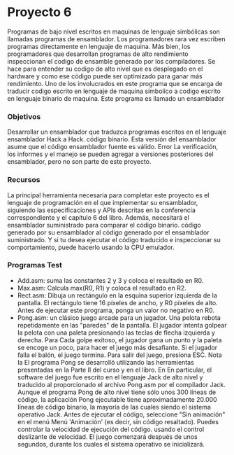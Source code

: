 # Proyecto 6  
Programas de bajo nivel escritos en maquinas de lenguaje simbólicas son llamadas programas de ensamblador. Los programadores rara vez escriben programas directamente en lenguaje de maquina. Más bien, los programadores que desarrollan programas de alto rendimiento inspeccionan el codigo de ensamble generado por los compiladores. Se hace para entender su codigo de alto nivel que es desplegado en el hardware y como ese código puede ser optimizado para ganar más rendimiento. Uno de los involucrados en este programa que se encarga de traducir codigo escrito en lenguaje de maquina simbolico a codigo escrito en lenguaje binario de maquina. Este programa es llamado un ensamblador 

<h3>Objetivos </h3>
Desarrollar un ensamblador que traduzca programas escritos en el lenguaje ensamblador Hack a Hack.
código binario. Esta versión del ensamblador asume que el código ensamblador fuente es válido. Error
La verificación, los informes y el manejo se pueden agregar a versiones posteriores del ensamblador, pero no son parte
de este proyecto.

<h3>Recursos</h3>
La principal herramienta necesaria para completar este proyecto es el lenguaje de programación en el que
implementar su ensamblador, siguiendo las especificaciones y APIs descritas en la conferencia correspondiente
y el capítulo 6 del libro. Además, necesitará el ensamblador suministrado para comparar el código binario.
código generado por su ensamblador al código generado por el ensamblador suministrado. Y si tu
desea ejecutar el código traducido e inspeccionar su comportamiento, puede hacerlo usando la CPU
emulador.

<h3>Programas Test</h3>

<ul>
  <li>Add.asm: suma las constantes 2 y 3 y coloca el resultado en R0.</li>
  <li>Max.asm: Calcula max(R0, R1) y coloca el resultado en R2.</li>
 <li> Rect.asm: Dibuja un rectángulo en la esquina superior izquierda de la pantalla. El rectángulo tiene 16 píxeles de ancho,
  y R0 píxeles de alto. Antes de ejecutar este programa, ponga un valor no negativo en R0.</li>
  <li>Pong.asm: un clásico juego arcade para un jugador. Una pelota rebota repetidamente en las "paredes" de la pantalla.
  El jugador intenta golpear la pelota con una paleta presionando las teclas de flecha izquierda y derecha. Para
  Cada golpe exitoso, el jugador gana un punto y la paleta se encoge un poco, para hacer el juego más
  desafiante. Si el jugador falla el balón, el juego termina. Para salir del juego, presiona ESC. Nota la
  El programa Pong se desarrolló utilizando las herramientas presentadas en la Parte II del curso y en el libro. En
  En particular, el software del juego fue escrito en el lenguaje Jack de alto nivel y traducido al
  proporcionado el archivo Pong.asm por el compilador Jack. Aunque el programa Pong de alto nivel tiene sólo unos 300
  líneas de código, la aplicación Pong ejecutable tiene aproximadamente 20.000 líneas de código binario, la mayoría de las cuales
  siendo el sistema operativo Jack. Antes de ejecutar el código, seleccione "Sin animación" en el menú
  Menú 'Animación' (es decir, sin código resaltado). Puedes controlar la velocidad de ejecución del código.
  usando el control deslizante de velocidad. El juego comenzará después de unos segundos, durante los cuales el sistema operativo se inicializará.</li>
</ul>
